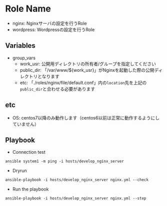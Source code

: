 Role Name
=========
* nginx: Nginxサーバの設定を行うRole
* wordpress: Wordpressの設定を行うRole

Variables
--------------
* group_vars
  * work_usr: 公開用ディレクトリの所有者/グループを指定してください
  * public_dir: 「/var/www/${work_usr}」がNginxを起動した際の公開ディレクトリとなります
  * etc: 「./roles/nginx/file/default.conf」内の`location`先を上記の`public_dir`と合わせる必要があります

etc
--------------
* OS: centos7以降のみ動作します（centos6以前は正常に動作するようにしていません）

Playbook
--------------
* Connection test
```
ansible system1 -m ping -i hosts/develop_nginx_server
```

* Dryrun
```
ansible-playbook -i hosts/develop_nginx_server nginx.yml --check
```

* Run the playbook
```
ansible-playbook -i hosts/develop_nginx_server nginx.yml --step
```